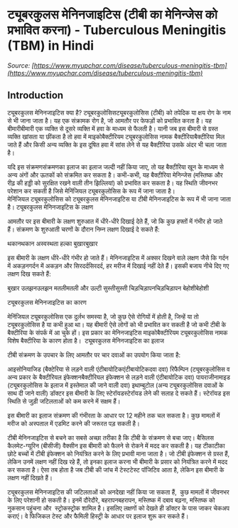 # ट्यूबरकुलस मेनिनजाइटिस (टीबी का मेनिन्जेस को प्रभावित करना) - Tuberculous Meningitis (TBM) in Hindi
_Source: [https://www.myupchar.com/disease/tuberculous-meningitis-tbm](https://www.myupchar.com/disease/tuberculous-meningitis-tbm)_

## Introduction
ट्यूबरकुलस मेनिनजाइटिस क्या है?
ट्यूबरकुलोसिसट्यूबरकुलोसिस (टीबी) को तपेदिक या क्षय रोग के नाम से भी जाना जाता है। यह एक संक्रामक रोग है, जो आमतौर पर फेफड़ों को प्रभावित करता है। यह बीमारीबीमारी एक व्यक्ति से दूसरे व्यक्ति में हवा के माध्यम से फैलती है। यानी जब इस बीमारी से ग्रस्त व्यक्ति खांसता या छींकता है तो हवा में माइकोबैक्टीरियम ट्यूबरकुलोसिस नामक बैक्टीरियाबैक्टीरिया मिल जाते हैं और किसी अन्य व्यक्ति के इस दूषित हवा में सांस लेने से यह बैक्टीरिया उसके अंदर भी चला जाता है। 
यदि इस संक्रमणसंक्रमणका इलाज का इलाज जल्दी नहीं किया जाए, तो यह बैक्टीरिया खून के माध्यम से अन्य अंगों और ऊतकों को संक्रमित कर सकता है। कभी-कभी, यह बैक्टीरिया मेनिन्जेस (मस्तिष्क और रीढ़ की हड्डी को सुरक्षित रखने वाली तीन झिल्लियां) को प्रभावित कर सकता है। यह स्थिति जीवनभर परेशान कर सकती है जिसे मेनिंजियल ट्यूबरकुलोसिस के रूप में जाना जाता है। मेनिंजियल ट्यूबरकुलोसिस को ट्यूबरकुलस मेनिनजाइटिस या टीबी मेनिनजाइटिस के रूप में भी जाना जाता है।
ट्यूबरकुलस मेनिनजाइटिस के लक्षण
आमतौर पर इस बीमारी के लक्षण शुरुआत में धीरे-धीरे दिखाई देते हैं, जो कि कुछ हफ्तों में गंभीर हो जाते हैं। संक्रमण के शुरुआती चरणों के दौरान निम्न लक्षण दिखाई दे सकते हैं:

थकानथकान
अस्वस्थता
हल्का बुखारबुखार

इस बीमारी के लक्षण धीरे-धीरे गंभीर हो जाते हैं। मेनिनजाइटिस में अक्सर दिखने वाले लक्षण जैसे कि गर्दन में अकड़नगर्दन में अकड़न और सिरदर्दसिरदर्द, हर मरीज में दिखाई नहीं देते हैं। इसकी बजाय नीचे दिए गए लक्षण दिख सकते हैं:

बुखार
उलझनउलझन
मतलीमतली और उल्टी
सुस्तीसुस्ती
चिड़चिड़ापनचिड़चिड़ापन
बेहोशीबेहोशी

ट्यूबरकुलस मेनिनजाइटिस का कारण
मेनिंजियल ट्यूबरकुलोसिस एक दुर्लभ समस्या है, जो कुछ ऐसे रोगियों में होती है, जिन्हें या तो ट्यूबरकुलोसिस है या कभी हुआ था। यह बीमारी ऐसे लोगों को भी प्रभावित कर सकती है जो कभी टीबी के बैक्टीरिया के संपर्क में आ चुके हों। इस प्रकार का मेनिनजाइटिस माइकोबैक्टीरियम ट्यूबरकुलोसिस नामक विशेष बैक्टीरिया के कारण होता है। 
ट्यूबरकुलस मेनिनजाइटिस का इलाज
टीबी संक्रमण के उपचार के लिए आमतौर पर चार दवाओं का उपयोग किया जाता है:

​आइसोनियाजिड (बैक्टेरिया से लड़ने वाली एंटीबायोटिकएंटीबायोटिकदवा दवा)
रिफैम्पिन (ट्यूबरकुलोसिस व अन्य प्रकार के बैक्टीरियल इंफेक्शनबैक्टीरियल इंफेक्शन से लड़ने वाली एंटीबायोटिक दवा)
पायराजीनामाइड (ट्यूबरकुलोसिस के इलाज में इस्तेमाल की जाने वाली दवा)
इथाम्बुटोल (अन्य ट्यूबरकुलोसिस दवाओं के साथ दी जाने वाली)
डॉक्टर इस बीमारी के लिए स्टेरॉयडस्टेरॉयड लेने की सलाह दे सकते हैं। स्टेरॉयड इस स्थिति से जुड़ी जटिलताओं को कम करने में सक्षम हैं।

इस बीमारी का इलाज संक्रमण की गंभीरता के आधार पर 12 महीने तक चल सकता है। कुछ मामलों में मरीज को अस्पताल में एडमिट करने की जरूरत पड़ सकती है। 

टीबी मेनिनजाइटिस से बचने का सबसे अच्छा तरीका है कि टीबी के संक्रमण से बचा जाए। बैसिलस कैलमेट-ग्यूरिन (बीसीजी) वैक्सीन इस बीमारी को फैलने से रोकने में मदद कर सकती है। यह टीकाटीका छोटे बच्चों में टीबी इंफेक्शन को नियंत्रित करने के लिए प्रभावी माना जाता है।
जो टीबी इंफेक्शन से ग्रस्त हैं, लेकिन उनमें लक्षण नहीं दिख रहे हैं, तो इनका इलाज करना भी बीमारी के प्रसार को नियंत्रित करने में मदद कर सकता है। ऐसा तब होता है जब टीबी की जांच में टेस्टटेस्ट पॉजिटिव आता है, लेकिन इस बीमारी के लक्षण नहीं दिखते हैं।

ट्यूबरकुलस मेनिनजाइटिस की जटिलताओं को अनदेखा नहीं किया जा सकता हैं,  कुछ मामलों में जीवनभर के लिए परेशानी हो सकती है। इनमें दौरेदौरे, बहरापनबहरापन, मस्तिष्क में दबाव बढ़ना, मस्तिष्क को नुकसान पहुंचना और  स्ट्रोकस्ट्रोक शामिल है। इसलिए लक्षणों को देखते ही डॉक्टर के पास जाकर चेकअप कराएं। वे फिजिकल टेस्ट और फैमिली हिस्ट्री के आधार पर इलाज शुरू कर सकते हैं।

